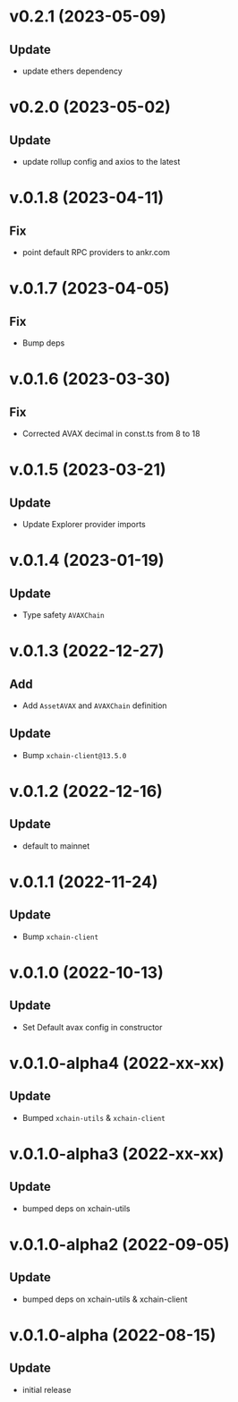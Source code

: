 # v0.2.1 (2023-05-09)

## Update

- update ethers dependency

# v0.2.0 (2023-05-02)

## Update

- update rollup config and axios to the latest

# v.0.1.8 (2023-04-11)

## Fix

- point default RPC providers to ankr.com

# v.0.1.7 (2023-04-05)

## Fix

- Bump deps

# v.0.1.6 (2023-03-30)

## Fix

- Corrected AVAX decimal in const.ts from 8 to 18

# v.0.1.5 (2023-03-21)

## Update

- Update Explorer provider imports

# v.0.1.4 (2023-01-19)

## Update

- Type safety `AVAXChain`

# v.0.1.3 (2022-12-27)

## Add

- Add `AssetAVAX` and `AVAXChain` definition

## Update

- Bump `xchain-client@13.5.0`

# v.0.1.2 (2022-12-16)

## Update

- default to mainnet

# v.0.1.1 (2022-11-24)

## Update

- Bump `xchain-client`

# v.0.1.0 (2022-10-13)

## Update

- Set Default avax config in constructor

# v.0.1.0-alpha4 (2022-xx-xx)

## Update

- Bumped `xchain-utils` & `xchain-client`

# v.0.1.0-alpha3 (2022-xx-xx)

## Update

- bumped deps on xchain-utils

# v.0.1.0-alpha2 (2022-09-05)

## Update

- bumped deps on xchain-utils & xchain-client

# v.0.1.0-alpha (2022-08-15)

## Update

- initial release
